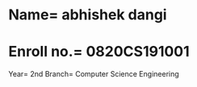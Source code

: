# Name= abhishek dangi
 # Enroll no.= 0820CS191001 
 Year= 2nd Branch= Computer Science Engineering
